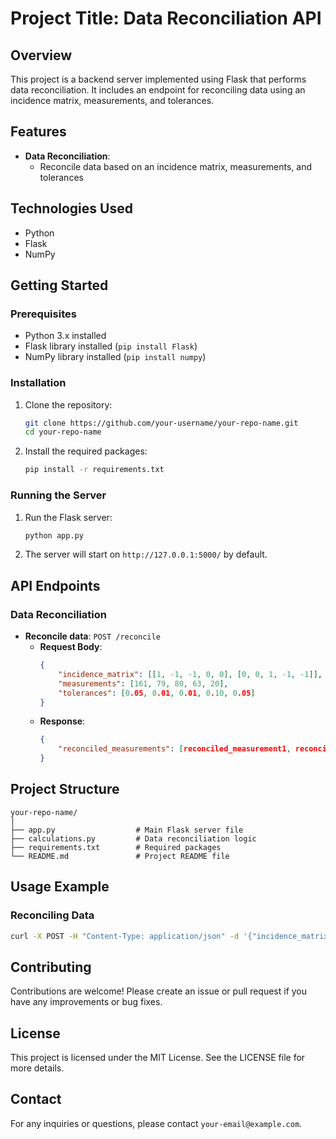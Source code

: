 # Project Title: Data Reconciliation API

## Overview

This project is a backend server implemented using Flask that performs data reconciliation. It includes an endpoint for reconciling data using an incidence matrix, measurements, and tolerances.

## Features

- **Data Reconciliation**:
  - Reconcile data based on an incidence matrix, measurements, and tolerances

## Technologies Used

- Python
- Flask
- NumPy

## Getting Started

### Prerequisites

- Python 3.x installed
- Flask library installed (`pip install Flask`)
- NumPy library installed (`pip install numpy`)

### Installation

1. Clone the repository:
    ```sh
    git clone https://github.com/your-username/your-repo-name.git
    cd your-repo-name
    ```

2. Install the required packages:
    ```sh
    pip install -r requirements.txt
    ```

### Running the Server

1. Run the Flask server:
    ```sh
    python app.py
    ```

2. The server will start on `http://127.0.0.1:5000/` by default.

## API Endpoints

### Data Reconciliation

- **Reconcile data**: `POST /reconcile`
    - **Request Body**:
        ```json
        {
            "incidence_matrix": [[1, -1, -1, 0, 0], [0, 0, 1, -1, -1]],
            "measurements": [161, 79, 80, 63, 20],
            "tolerances": [0.05, 0.01, 0.01, 0.10, 0.05]
        }
        ```
    - **Response**:
        ```json
        {
            "reconciled_measurements": [reconciled_measurement1, reconciled_measurement2, ...]
        }
        ```

## Project Structure

```
your-repo-name/
│
├── app.py                  # Main Flask server file
├── calculations.py         # Data reconciliation logic
├── requirements.txt        # Required packages
└── README.md               # Project README file
```

## Usage Example

### Reconciling Data

```sh
curl -X POST -H "Content-Type: application/json" -d '{"incidence_matrix": [[1, -1, -1, 0, 0], [0, 0, 1, -1, -1]], "measurements": [161, 79, 80, 63, 20], "tolerances": [0.05, 0.01, 0.01, 0.10, 0.05]}' http://127.0.0.1:5000/reconcile
```

## Contributing

Contributions are welcome! Please create an issue or pull request if you have any improvements or bug fixes.

## License

This project is licensed under the MIT License. See the LICENSE file for more details.

## Contact

For any inquiries or questions, please contact `your-email@example.com`.

